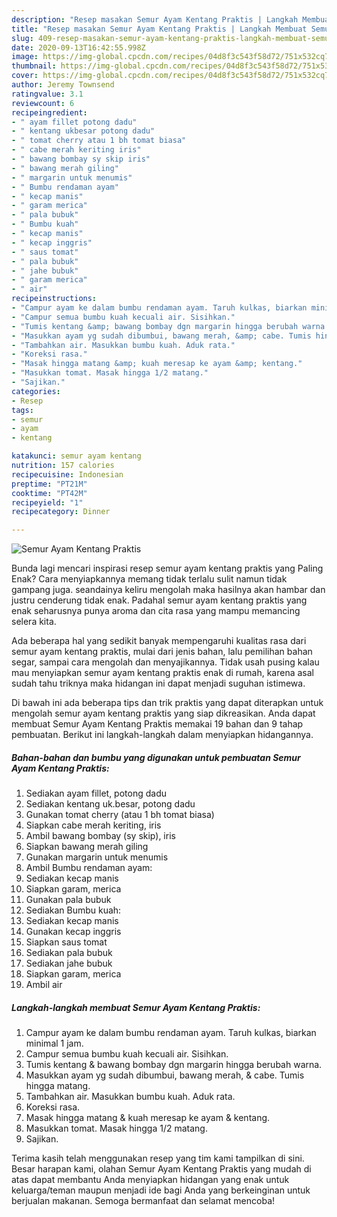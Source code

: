 ```yaml
---
description: "Resep masakan Semur Ayam Kentang Praktis | Langkah Membuat Semur Ayam Kentang Praktis Yang Sempurna"
title: "Resep masakan Semur Ayam Kentang Praktis | Langkah Membuat Semur Ayam Kentang Praktis Yang Sempurna"
slug: 409-resep-masakan-semur-ayam-kentang-praktis-langkah-membuat-semur-ayam-kentang-praktis-yang-sempurna
date: 2020-09-13T16:42:55.998Z
image: https://img-global.cpcdn.com/recipes/04d8f3c543f58d72/751x532cq70/semur-ayam-kentang-praktis-foto-resep-utama.jpg
thumbnail: https://img-global.cpcdn.com/recipes/04d8f3c543f58d72/751x532cq70/semur-ayam-kentang-praktis-foto-resep-utama.jpg
cover: https://img-global.cpcdn.com/recipes/04d8f3c543f58d72/751x532cq70/semur-ayam-kentang-praktis-foto-resep-utama.jpg
author: Jeremy Townsend
ratingvalue: 3.1
reviewcount: 6
recipeingredient:
- " ayam fillet potong dadu"
- " kentang ukbesar potong dadu"
- " tomat cherry atau 1 bh tomat biasa"
- " cabe merah keriting iris"
- " bawang bombay sy skip iris"
- " bawang merah giling"
- " margarin untuk menumis"
- " Bumbu rendaman ayam"
- " kecap manis"
- " garam merica"
- " pala bubuk"
- " Bumbu kuah"
- " kecap manis"
- " kecap inggris"
- " saus tomat"
- " pala bubuk"
- " jahe bubuk"
- " garam merica"
- " air"
recipeinstructions:
- "Campur ayam ke dalam bumbu rendaman ayam. Taruh kulkas, biarkan minimal 1 jam."
- "Campur semua bumbu kuah kecuali air. Sisihkan."
- "Tumis kentang &amp; bawang bombay dgn margarin hingga berubah warna."
- "Masukkan ayam yg sudah dibumbui, bawang merah, &amp; cabe. Tumis hingga matang."
- "Tambahkan air. Masukkan bumbu kuah. Aduk rata."
- "Koreksi rasa."
- "Masak hingga matang &amp; kuah meresap ke ayam &amp; kentang."
- "Masukkan tomat. Masak hingga 1/2 matang."
- "Sajikan."
categories:
- Resep
tags:
- semur
- ayam
- kentang

katakunci: semur ayam kentang 
nutrition: 157 calories
recipecuisine: Indonesian
preptime: "PT21M"
cooktime: "PT42M"
recipeyield: "1"
recipecategory: Dinner

---
```



![Semur Ayam Kentang Praktis](https://img-global.cpcdn.com/recipes/04d8f3c543f58d72/751x532cq70/semur-ayam-kentang-praktis-foto-resep-utama.jpg)

Bunda lagi mencari inspirasi resep semur ayam kentang praktis yang Paling Enak? Cara menyiapkannya memang tidak terlalu sulit namun tidak gampang juga. seandainya keliru mengolah maka hasilnya akan hambar dan justru cenderung tidak enak. Padahal semur ayam kentang praktis yang enak seharusnya punya aroma dan cita rasa yang mampu memancing selera kita.

Ada beberapa hal yang sedikit banyak mempengaruhi kualitas rasa dari semur ayam kentang praktis, mulai dari jenis bahan, lalu pemilihan bahan segar, sampai cara mengolah dan menyajikannya. Tidak usah pusing kalau mau menyiapkan semur ayam kentang praktis enak di rumah, karena asal sudah tahu triknya maka hidangan ini dapat menjadi suguhan istimewa.




Di bawah ini ada beberapa tips dan trik praktis yang dapat diterapkan untuk mengolah semur ayam kentang praktis yang siap dikreasikan. Anda dapat membuat Semur Ayam Kentang Praktis memakai 19 bahan dan 9 tahap pembuatan. Berikut ini langkah-langkah dalam menyiapkan hidangannya.

<!--inarticleads1-->

##### Bahan-bahan dan bumbu yang digunakan untuk pembuatan Semur Ayam Kentang Praktis:

1. Sediakan  ayam fillet, potong dadu
1. Sediakan  kentang uk.besar, potong dadu
1. Gunakan  tomat cherry (atau 1 bh tomat biasa)
1. Siapkan  cabe merah keriting, iris
1. Ambil  bawang bombay (sy skip), iris
1. Siapkan  bawang merah giling
1. Gunakan  margarin untuk menumis
1. Ambil  Bumbu rendaman ayam:
1. Sediakan  kecap manis
1. Siapkan  garam, merica
1. Gunakan  pala bubuk
1. Sediakan  Bumbu kuah:
1. Sediakan  kecap manis
1. Gunakan  kecap inggris
1. Siapkan  saus tomat
1. Sediakan  pala bubuk
1. Sediakan  jahe bubuk
1. Siapkan  garam, merica
1. Ambil  air




<!--inarticleads2-->

##### Langkah-langkah membuat Semur Ayam Kentang Praktis:

1. Campur ayam ke dalam bumbu rendaman ayam. Taruh kulkas, biarkan minimal 1 jam.
1. Campur semua bumbu kuah kecuali air. Sisihkan.
1. Tumis kentang &amp; bawang bombay dgn margarin hingga berubah warna.
1. Masukkan ayam yg sudah dibumbui, bawang merah, &amp; cabe. Tumis hingga matang.
1. Tambahkan air. Masukkan bumbu kuah. Aduk rata.
1. Koreksi rasa.
1. Masak hingga matang &amp; kuah meresap ke ayam &amp; kentang.
1. Masukkan tomat. Masak hingga 1/2 matang.
1. Sajikan.




Terima kasih telah menggunakan resep yang tim kami tampilkan di sini. Besar harapan kami, olahan Semur Ayam Kentang Praktis yang mudah di atas dapat membantu Anda menyiapkan hidangan yang enak untuk keluarga/teman maupun menjadi ide bagi Anda yang berkeinginan untuk berjualan makanan. Semoga bermanfaat dan selamat mencoba!
